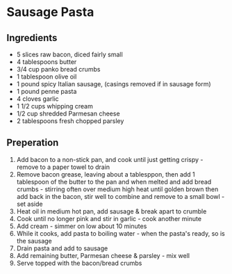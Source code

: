 # Sausage Pasta

## Ingredients
* 5 slices raw bacon, diced fairly small
* 4 tablespoons butter
* 3/4 cup panko bread crumbs
* 1 tablespoon olive oil
* 1 pound spicy Italian sausage,  (casings removed if in sausage form)
* 1 pound penne pasta
* 4 cloves garlic
* 1  1/2 cups whipping cream
* 1/2 cup shredded Parmesan cheese
* 2 tablespoons fresh chopped parsley

## Preperation
1. Add bacon to a non-stick pan, and cook until just getting crispy - remove to a paper towel to drain
1. Remove bacon grease, leaving about a tablesppon, then add 1 tablespoon of the butter to the pan and when melted and add bread crumbs - stirring often over medium high heat until golden brown  then add back in the bacon, stir well to combine and remove to a small bowl - set aside
1. Heat oil in medium hot pan, add sausage & break apart to crumble
1. Cook until no longer pink and stir in garlic - cook another minute 
1. Add cream - simmer on low about 10 minutes
1. While it cooks, add pasta to boiling water - when the pasta's ready, so is the sausage 
1. Drain pasta and add to sausage
1. Add remaining butter, Parmesan cheese & parsley - mix well
1. Serve topped with the bacon/bread crumbs